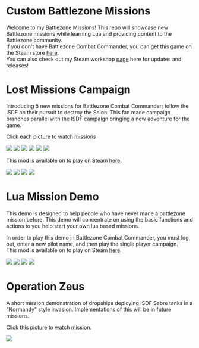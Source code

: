 # Custom Battlezone Missions
Welcome to my Battlezone Missions! This repo will showcase new Battlezone missions while learning Lua and providing content to the Battlezone community.    
If you don't have Battlezone Combat Commander, you can get this game on the Steam store <a href="https://store.steampowered.com/app/624970/Battlezone_Combat_Commander//">here</a>.    
You can also check out my Steam workshop <a href="https://steamcommunity.com/profiles/76561198026325621/myworkshopfiles/">page</a> here for updates and releases!    

# Lost Missions Campaign
Introducing 5 new missions for Battlezone Combat Commander; follow the ISDF on their pursuit to destroy the Scion. This fan made campaign branches parallel with the ISDF campaign bringing a new adventure for the game.    

Click each picture to watch missions

[![](https://i.ytimg.com/vi/a6e1wU2NmeA/hqdefault.jpg?sqp=-oaymwEbCKgBEF5IVfKriqkDDggBFQAAiEIYAXABwAEG&rs=AOn4CLCKZcp1BwSSpgNUQJQNRfb6awnbog)](https://www.youtube.com/watch?v=a6e1wU2NmeA&list=PLeNJbfYCDY25sbQmEPUx7OcoOhkP2ELhw&index=6&ab_channel=EthanHerndon)
[![](https://i.ytimg.com/vi/TN3OyZyScN0/hqdefault.jpg?sqp=-oaymwEbCKgBEF5IVfKriqkDDggBFQAAiEIYAXABwAEG&rs=AOn4CLC3fhLg4fAZRqRZFa7TClMg4uZL3A)](https://www.youtube.com/watch?v=TN3OyZyScN0&list=PLeNJbfYCDY25sbQmEPUx7OcoOhkP2ELhw&index=1)
[![](https://i.ytimg.com/vi/E2W0pf5Qnzc/hqdefault.jpg?sqp=-oaymwEbCKgBEF5IVfKriqkDDggBFQAAiEIYAXABwAEG&rs=AOn4CLChmVJrbvIelZO3CdAY9lmf7vOYbw)](https://www.youtube.com/watch?v=E2W0pf5Qnzc&list=PLeNJbfYCDY25sbQmEPUx7OcoOhkP2ELhw&index=2&ab_channel=EthanHerndon)
[![](https://i.ytimg.com/vi/ETvovIUJKII/hqdefault.jpg?sqp=-oaymwEbCKgBEF5IVfKriqkDDggBFQAAiEIYAXABwAEG&rs=AOn4CLCN4cpv2jjIrv9YYVctsJkj7rP6Kw)](https://www.youtube.com/watch?v=ETvovIUJKII&list=PLeNJbfYCDY25sbQmEPUx7OcoOhkP2ELhw&index=3&ab_channel=EthanHerndon)
[![](https://i.ytimg.com/vi/ybqykTgGo90/hqdefault.jpg?sqp=-oaymwEbCKgBEF5IVfKriqkDDggBFQAAiEIYAXABwAEG&rs=AOn4CLACgz_OrXBzLDt1XKRrazYFzJtv9A)](https://www.youtube.com/watch?v=ybqykTgGo90&list=PLeNJbfYCDY25sbQmEPUx7OcoOhkP2ELhw&index=4&ab_channel=EthanHerndon)
[![](https://i.ytimg.com/vi/k9LPQGGPdRo/hqdefault.jpg?sqp=-oaymwEbCKgBEF5IVfKriqkDDggBFQAAiEIYAXABwAEG&rs=AOn4CLCGs2A1W966zgpjXi1hsVQ1f6H-UQ)](https://www.youtube.com/watch?v=k9LPQGGPdRo&list=PLeNJbfYCDY25sbQmEPUx7OcoOhkP2ELhw&index=5&ab_channel=EthanHerndon)

This mod is available on to play on Steam <a href="https://steamcommunity.com/sharedfiles/filedetails/?id=2537486778">here</a>.

![](https://img.shields.io/steam/views/2537486778) ![](https://img.shields.io/steam/subscriptions/2537486778)
![](https://img.shields.io/steam/favorites/2537486778)
![](https://img.shields.io/steam/downloads/2537486778)


# Lua Mission Demo
This demo is designed to help people who have never made a battlezone mission before. This demo will concentrate on using the basic functions and actions to you help start your own lua based missions.

In order to play this demo in Battlezone Combat Commander, you must log out, enter a new pilot name, and then play the single player campaign.    
This mod is available on to play on Steam <a href="https://steamcommunity.com/sharedfiles/filedetails/?id=2550917282">here</a>.

![](https://img.shields.io/steam/views/2550917282) ![](https://img.shields.io/steam/subscriptions/2550917282)
![](https://img.shields.io/steam/favorites/2550917282)
![](https://img.shields.io/steam/downloads/2550917282)

# Operation Zeus     
A short mission demonstration of dropships deploying ISDF Sabre tanks in a "Normandy" style invasion. Implementations of this will be in future missions.

Click this picture to watch mission.       

[![](https://i.ytimg.com/an_webp/OkigEPNHm8I/mqdefault_6s.webp?du=3000&sqp=CNqsmY8G&rs=AOn4CLACD33xeZ8t52U62yzUE2IE5ns2Pg)](https://www.youtube.com/watch?v=OkigEPNHm8I&ab_channel=EthanHerndon) 